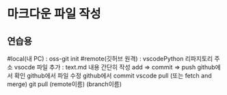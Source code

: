 # 마크다운 파일 작성
## 연습용

#local(내 PC) : oss-git init 
#remote(깃허브 원격) : vscodePython 리파지토리 주소
vsocde 파일 추가 : text.md
내용 간단히 작성
add => commit => push
github에서 확인
github에서 파일 수정
github에서 commit 
vscode pull (또는 fetch and merge)
    git pull (remote이름) (branch이름)
